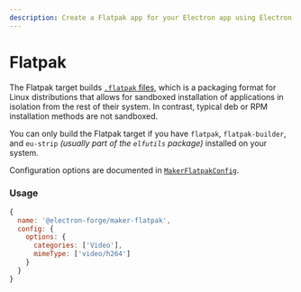 ```yaml
---
description: Create a Flatpak app for your Electron app using Electron Forge.
---
```


# Flatpak

The Flatpak target builds [`.flatpak` files](http://flatpak.org/), which is a packaging format for Linux distributions that allows for sandboxed installation of applications in isolation from the rest of their system. In contrast, typical deb or RPM installation methods are not sandboxed.

You can only build the Flatpak target if you have `flatpak`, `flatpak-builder`, and `eu-strip` _\(usually part of the `elfutils` package\)_ installed on your system.

Configuration options are documented in [`MakerFlatpakConfig`](https://js.electronforge.io/maker/flatpak/interfaces/makerflatpakconfig.html).

### Usage

```javascript
{
  name: '@electron-forge/maker-flatpak',
  config: {
    options: {
      categories: ['Video'],
      mimeType: ['video/h264']
    }
  }
}
```

